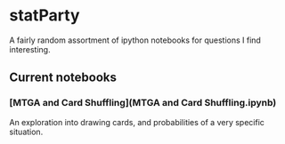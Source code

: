 # statParty

A fairly random assortment of ipython notebooks for questions I find interesting.

## Current notebooks

### [MTGA and Card Shuffling](MTGA and Card Shuffling.ipynb)
An exploration into drawing cards, and probabilities of a very specific situation.
